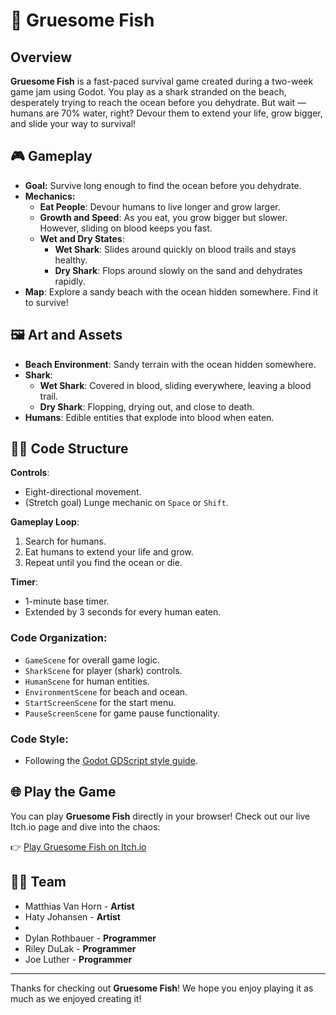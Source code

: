 # 🦈 Gruesome Fish

## Overview
**Gruesome Fish** is a fast-paced survival game created during a two-week game jam using Godot. You play as a shark stranded on the beach, desperately trying to reach the ocean before you dehydrate. But wait — humans are 70% water, right? Devour them to extend your life, grow bigger, and slide your way to survival!

## 🎮 Gameplay

- **Goal:** Survive long enough to find the ocean before you dehydrate.
- **Mechanics:**
  - **Eat People**: Devour humans to live longer and grow larger.
  - **Growth and Speed**: As you eat, you grow bigger but slower. However, sliding on blood keeps you fast.
  - **Wet and Dry States**: 
    - **Wet Shark**: Slides around quickly on blood trails and stays healthy.
    - **Dry Shark**: Flops around slowly on the sand and dehydrates rapidly.
- **Map**: Explore a sandy beach with the ocean hidden somewhere. Find it to survive!

## 🖼️ Art and Assets

- **Beach Environment**: Sandy terrain with the ocean hidden somewhere.
- **Shark**: 
  - **Wet Shark**: Covered in blood, sliding everywhere, leaving a blood trail.
  - **Dry Shark**: Flopping, drying out, and close to death.
- **Humans**: Edible entities that explode into blood when eaten.

## 🧑‍💻 Code Structure

**Controls**:
- Eight-directional movement.
- (Stretch goal) Lunge mechanic on `Space` or `Shift`.

**Gameplay Loop**:
1. Search for humans.
2. Eat humans to extend your life and grow.
3. Repeat until you find the ocean or die.

**Timer**:
- 1-minute base timer.
- Extended by 3 seconds for every human eaten.

### Code Organization:
- `GameScene` for overall game logic.
- `SharkScene` for player (shark) controls.
- `HumanScene` for human entities.
- `EnvironmentScene` for beach and ocean.
- `StartScreenScene` for the start menu.
- `PauseScreenScene` for game pause functionality.

### Code Style:
- Following the [Godot GDScript style guide](https://docs.godotengine.org/en/stable/getting_started/scripting/gdscript/gdscript_styleguide.html).

## 🌐 Play the Game

You can play **Gruesome Fish** directly in your browser! Check out our live Itch.io page and dive into the chaos:

👉 [Play Gruesome Fish on Itch.io](https://lego3d.itch.io/gruesome-fish)

## 👩‍💻 Team
- Matthias Van Horn - **Artist**
- Haty Johansen - **Artist**
- 
- Dylan Rothbauer - **Programmer**
- Riley DuLak - **Programmer**
- Joe Luther - **Programmer**
---

Thanks for checking out **Gruesome Fish**! We hope you enjoy playing it as much as we enjoyed creating it!
